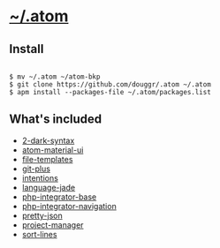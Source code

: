 
# [~/.atom](https://atom.io)

## Install

```shell

$ mv ~/.atom ~/atom-bkp
$ git clone https://github.com/douggr/.atom ~/.atom
$ apm install --packages-file ~/.atom/packages.list

```

## What's included

- [2-dark-syntax](https://atom.io/packages/2-dark-syntax)
- [atom-material-ui](https://atom.io/packages/atom-material-ui)
- [file-templates](https://atom.io/packages/file-templates)
- [git-plus](https://atom.io/packages/git-plus)
- [intentions](https://atom.io/packages/intentions)
- [language-jade](https://atom.io/packages/language-jade)
- [php-integrator-base](https://atom.io/packages/php-integrator-base)
- [php-integrator-navigation](https://atom.io/packages/php-integrator-navigation)
- [pretty-json](https://atom.io/packages/pretty-json)
- [project-manager](https://atom.io/packages/project-manager)
- [sort-lines](https://atom.io/packages/sort-lines)
